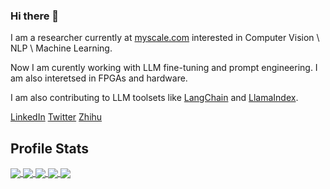 ### Hi there 👋

I am a researcher currently at [myscale.com](https://myscale.com) interested in Computer Vision \ NLP \ Machine Learning.

Now I am curently working with LLM fine-tuning and prompt engineering. I am also interetsed in FPGAs and hardware.

I am also contributing to LLM toolsets like [LangChain](https://www.langchain.com) and [LlamaIndex](https://www.llamaindex.ai).

[LinkedIn](https://www.linkedin.com/in/fangrui-liu-151230189/)
[Twitter](https://twitter.com/mpsk_liu)
[Zhihu](https://www.zhihu.com/people/liu-fang-rui-71-14)

<!--
**mpskex/mpskex** is a ✨ _special_ ✨ repository because its `README.md` (this file) appears on your GitHub profile.

Here are some ideas to get you started:

- 🔭 I’m currently working on ...
- 🌱 I’m currently learning ...
- 👯 I’m looking to collaborate on ...
- 🤔 I’m looking for help with ...
- 💬 Ask me about ...
- 📫 How to reach me: ...
- 😄 Pronouns: ...
- ⚡ Fun fact: ...
-->
## Profile Stats
<a href="https://github.com/anuraghazra/github-readme-stats#gh-dark-mode-only">
  <img align="center" src="https://github-readme-stats.vercel.app/api?username=mpskex&show_icons=true&theme=github_dark&hide_border=true"/>
</a>
<a href="https://github.com/anuraghazra/github-readme-stats#gh-light-mode-only">
  <img align="center" src="https://github-readme-stats.vercel.app/api?username=mpskex&show_icons=true&hide_border=true"/>
</a>
<a href="https://github.com/anuraghazra/github-readme-stats#gh-light-mode-only">
  <img align="center" src="https://github-readme-stats.vercel.app/api/top-langs/?username=mpskex&layout=compact&langs_count=8&size_weight=0.5&count_weight=0.5&hide_border=true"/>
</a>
<a href="https://github.com/anuraghazra/github-readme-stats#gh-dark-mode-only">
  <img align="center" src="https://github-readme-stats.vercel.app/api/top-langs/?username=mpskex&layout=compact&langs_count=8&theme=github_dark&size_weight=0.5&count_weight=0.5&hide_border=true"/>
</a>

<!--a href="https://github.com/denvercoder1/github-readme-streak-stats#gh-dark-mode-only">
  <img align="center" src="https://github-readme-streak-stats.herokuapp.com/?user=mpskex&theme=github-dark-blue&hide_border=true"/>
</a-->
<a href="https://github.com/denvercoder1/github-readme-streak-stats#gh-light-mode-only">
  <img align="center" src="https://github-readme-streak-stats.herokuapp.com/?user=mpskex&hide_border=true"/>
</a>

